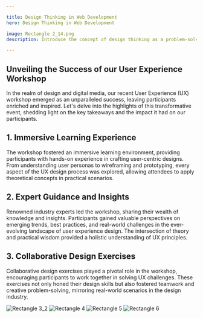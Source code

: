 ```yaml
---

title: Design Thinking in Web Development
hero: Design Thinking in Web Development

image: Rectangle 2_14.png
description: Introduce the concept of design thinking as a problem-solving methodology.

---
```


## Unveiling the Success of our User Experience Workshop

In the realm of design and digital media, our recent User Experience (UX) workshop emerged as an unparalleled success, leaving participants enriched and inspired. Let's delve into the highlights of this transformative event, shedding light on the key takeaways and the impact it had on our participants.

## 1. Immersive Learning Experience

The workshop fostered an immersive learning environment, providing participants with hands-on experience in crafting user-centric designs. From understanding user personas to wireframing and prototyping, every aspect of the UX design process was explored, allowing attendees to apply theoretical concepts in practical scenarios.

## 2. Expert Guidance and Insights

Renowned industry experts led the workshop, sharing their wealth of knowledge and insights. Participants gained valuable perspectives on emerging trends, best practices, and real-world challenges in the ever-evolving landscape of user experience design. The intersection of theory and practical wisdom provided a holistic understanding of UX principles.

## 3. Collaborative Design Exercises

Collaborative design exercises played a pivotal role in the workshop, encouraging participants to work together in solving UX challenges. These exercises not only honed their design skills but also fostered teamwork and creative problem-solving, mirroring real-world scenarios in the design industry.

![Rectangle 3_2](/assets/images/Rectangle%203_2.png)
![Rectangle 4](/assets/images/Rectangle%204.png)
![Rectangle 5](/assets/images/Rectangle%205.png)
![Rectangle 6](/assets/images/Rectangle%206.png)
